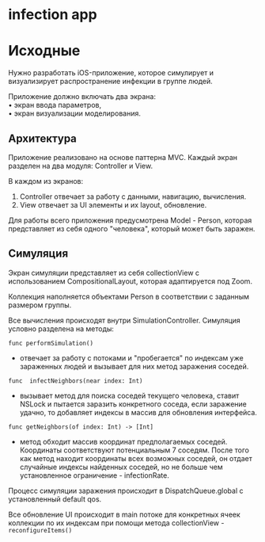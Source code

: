 # infection app
# Исходные

Нужно разработать iOS-приложение, которое симулирует и визуализирует распространение инфекции в группе людей.

Приложение должно включать два экрана:  
• экран ввода параметров,  
• экран визуализации моделирования.

## Архитектура
Приложение реализовано на основе паттерна MVC. Каждый экран разделен на два модуля: Controller и View.

В каждом из экранов:
1. Controller отвечает за работу с данными, навигацию, вычисления.
2. View отвечает за UI элементы и их layout, обновление.

Для работы всего приложения предусмотрена Model - Person, которая представляет из себя одного "человека", который может быть заражен.

## Симуляция

Экран симуляции представляет из себя collectionView с использованием CompositionalLayout, которая адаптируется под Zoom.

Коллекция наполняется объектами Person в соответствии с заданным размером группы.

Все вычисления происходят внутри SimulationController. Симуляция условно разделена на методы:

    func performSimulation()
 - отвечает за работу с потоками и "пробегается" по индексам уже зараженных людей и вызывает для них метод заражения соседей.


    
`func  infectNeighbors(near index: Int)`
 - вызывает метод для поиска соседей текущего человека, ставит NSLock и пытается заразить конкретного соседа, если заражение удачно, то добавляет индексы в массив для обновления интерфейса.
 
 `func getNeighbors(of index: Int) -> [Int] `
 - метод обходит массив координат предполагаемых соседей. Координаты соответствуют потенциальным 7 соседям. После того как метод находит координаты всех возможных соседей, он отдает случайные индексы найденных соседей, но не больше чем установленное ограничение - infectionRate.

Процесс симуляции заражения происходит в DispatchQueue.global с установленный default qos.

Все обновление UI происходит в main потоке для конкретных ячеек коллекции по их индексам при помощи метода collectionView - `reconfigureItems()`
